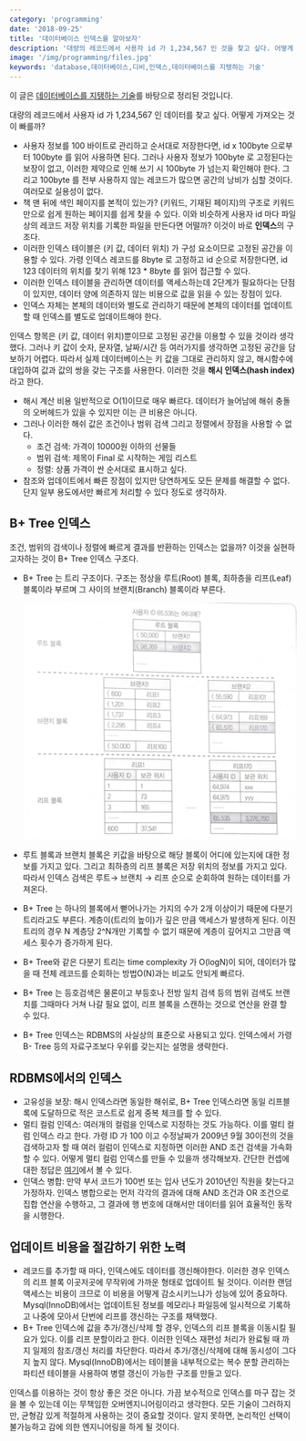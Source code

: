 ```yaml
---
category: 'programming'
date: '2018-09-25'
title: '데이터베이스 인덱스를 알아보자'
description: '대량의 레코드에서 사용자 id 가 1,234,567 인 것을 찾고 싶다. 어떻게 가져오는 것이 빠를까?'
image: '/img/programming/files.jpg'
keywords: 'database,데이터베이스,디비,인덱스,데이터베이스를 지탱하는 기술'
---
```


이 글은 [데이터베이스를 지탱하는 기술](http://www.yes24.com/24/goods/27893960)를 바탕으로 정리된 것입니다.

대량의 레코드에서 사용자 id 가 1,234,567 인 데이터를 찾고 싶다. 어떻게 가져오는 것이 빠를까?

- 사용자 정보를 100 바이트로 관리하고 순서대로 저장한다면, id x 100byte 으로부터 100byte 를 읽어 사용하면 된다. 그러나 사용자 정보가 100byte 로 고정된다는 보장이 없고, 이러한 제약으로 인해 쓰기 시 100byte 가 넘는지 확인해야 한다. 그리고 100byte 를 전부 사용하지 않는 레코드가 많으면 공간의 낭비가 심할 것이다. 여러모로 실용성이 없다.
- 책 맨 뒤에 색인 페이지를 본적이 있는가? (키워드, 기재된 페이지)의 구조로 키워드만으로 쉽게 원하는 페이지를 쉽게 찾을 수 있다. 이와 비슷하게 사용자 id 마다 파일상의 레코드 저장 위치를 기록한 파일을 만든다면 어떨까? 이것이 바로 **인덱스**의 구조다.
- 이러한 인덱스 테이블은 (키 값, 데이터 위치) 가 구성 요소이므로 고정된 공간을 이용할 수 있다. 가령 인덱스 레코드를 8byte 로 고정하고 id 순으로 저장한다면, id 123 데이터의 위치를 찾기 위해 123 * 8byte 를 읽어 접근할 수 있다.
- 이러한 인덱스 테이블을 관리하면 데이터를 액세스하는데 2단계가 필요하다는 단점이 있지만, 데이터 양에 의존하지 않는 비용으로 값을 읽을 수 있는 장점이 있다.
- 인덱스 자체는 본체의 데이터와 별도로 관리하기 때문에 본체의 데이터를 업데이트할 때 인덱스를 별도로 업데이트해야 한다.

인덱스 항목은 (키 값, 데이터 위치)뿐이므로 고정된 공간을 이용할 수 있을 것이라 생각했다. 그러나 키 값이 숫자, 문자열, 날짜/시간 등 여러가지를 생각하면 고정된 공간을 담보하기 어렵다. 따라서 실제 데이터베이스는 키 값을 그대로 관리하지 않고, 해시함수에 대입하여 값과 값의 쌍을 갖는 구조를 사용한다. 이러한 것을 **해시 인덱스(hash index)** 라고 한다.  

- 해시 계산 비용 일반적으로 O(1)이므로 매우 빠르다. 데이터가 늘어남에 해쉬 충돌의 오버헤드가 있을 수 있지만 이는 큰 비용은 아니다.
- 그러나 이러한 해쉬 값은 조건이나 범위 검색 그리고 정렬에서 장점을 사용할 수 없다.
    - 조건 검색: 가격이 10000원 이하의 선물들
    - 범위 검색: 제목이 Final 로 시작하는 게임 리스트
    - 정렬: 상품 가격이 싼 순서대로 표시하고 싶다.
- 참조와 업데이트에서 빠른 장점이 있지만 당연하게도 모든 문제를 해결할 수 없다. 단지 일부 용도에서만 빠르게 처리할 수 있다 정도로 생각하자.

## B+ Tree 인덱스

조건, 범위의 검색이나 정렬에 빠르게 결과를 반환하는 인덱스는 없을까? 이것을 실현하고자하는 것이 B+ Tree 인덱스 구조다.

- B+ Tree 는 트리 구조이다. 구조는 정상을 루트(Root) 블록, 최하층을 리프(Leaf) 블록이라 부르며 그 사이의 브랜치(Branch) 블록이라 부른다.

    ![btree](/img/programming/btree.jpg "btree")
    

- 루트 블록과 브랜치 블록은 키값을 바탕으로 해당 블록이 어디에 있는지에 대한 정보를 가지고 있다. 그리고 최하층의 리프 블록은 저장 위치의 정보를 가지고 있다. 따라서 인덱스 검색은 루트→ 브랜치 → 리프 순으로 순회하여 원하는 데이터를 가져온다.
- B+ Tree 는 하나의 블록에서 뻗어나가는 가지의 수가 2개 이상이기 때문에 다분기 트리라고도 부른다. 계층이(트리의 높이)가 깊은 만큼 액세스가 발생하게 된다. 이진트리의 경우 N 계층당 2^N개만 기록할 수 없기 때문에 계층이 깊어지고 그만큼 액세스 횟수가 증가하게 된다.
- B+ Tree와 같은 다분기 트리는 time complexity 가 O(logN)이 되어, 데이터가 많을 때 전체 레코드를 순회하는 방법O(N)과는 비교도 안되게 빠르다.
- B+ Tree 는 등호검색은 물론이고 부등호나 전방 일치 검색 등의 범위 검색도 브랜치를 그때마다 거쳐 나갈 필요 없이, 리프 블록을 스캔하는 것으로 연산을 완결 할 수 있다.
- B+ Tree 인덱스는 RDBMS의  사실상의 표준으로 사용되고 있다. 인덱스에서 가령 B- Tree 등의 자료구조보다 우위를 갖는지는 설명을 생략한다.

## RDBMS에서의 인덱스

- 고유성을 보장:  해시 인덱스라면 동일한 해쉬로, B+ Tree 인덱스라면 동일 리프블록에 도달하므로 적은 코스트로 쉽게 중복 체크를 할 수 있다.
- 멀티 컬럼 인덱스: 여러개의 컬럼을 인덱스로 지정하는 것도 가능하다. 이를 멀티 컬럼 인덱스 라고 한다. 가령 ID 가 100 이고 수정날짜가 2009년 9월 30이전의 것을 검색하고자 할 때 여러 컬럼이 인덱스로 지정하면 이러한 AND 조건 검색을 가속화 할 수 있다. 어떻게 멀티 컬럼 인덱스를 만들 수 있을까 생각해보자. 간단한 컨셉에 대한 정답은 [여기](https://stackoverflow.com/questions/36794891/how-mysql-multiple-column-index-works/36808673#36808673)에서 볼 수 있다.
- 인덱스 병합: 만약 부서 코드가 100번 또는 입사 년도가 2010년인 직원을 찾는다고 가정하자. 인덱스 병합으로는 먼저 각각의 결과에 대해 AND 조건과 OR 조건으로 집합 연산을 수행하고, 그 결과에 행 번호에 대해서만 데이터를 읽어 효율적인 동작을 시행한다.

## 업데이트 비용을 절감하기 위한 노력

- 레코드를 추가할 때 마다, 인덱스에도 데이터를 갱신해야한다. 이러한 경우 인덱스의 리프 블록 이곳저곳에 무작위에 가까운 형태로 업데이트 될 것이다. 이러한 랜덤 액세스는 비용이 크므로 이 비용을 어떻게 감소시키느냐가 성능에 있어 중요하다. Mysql(InnoDB)에서는 업데이트된 정보를 메모리나 파일등에 일시적으로 기록하고 나중에 모아서 단번에 리프를 갱신하는 구조를 채택했다.
- B+ Tree 인덱스에 값을 추가/갱신/삭제 할 경우, 인덱스의 리프 블록을 이동시킬 필요가 있다. 이를 리프 분할이라고 한다. 이러한 인덱스 재편성 처리가 완료될 때 까지 일제의 참조/갱신 처리를 차단한다. 따라서 추가/갱신/삭제에 대해 동시성이 그다지 높지 않다.  Mysql(InnoDB)에서는 테이블을 내부적으로는 복수 분할 관리하는 파티션 테이블을 사용하여 병렬 갱신이 가능한 구조를 만들고 있다.

인덱스를 이용하는 것이 항상 좋은 것은 아니다. 가끔 보수적으로 인덱스를 마구 잡는 것을 볼 수 있는데 이는 무책임한 오버엔지니어링이라고 생각한다. 모든 기술이 그러하지만, 균형감 있게 적절하게 사용하는 것이 중요할 것이다. 알지 못하면, 논리적인 선택이 불가능하고 감에 의한 엔지니어링을 하게 될 것이다.

